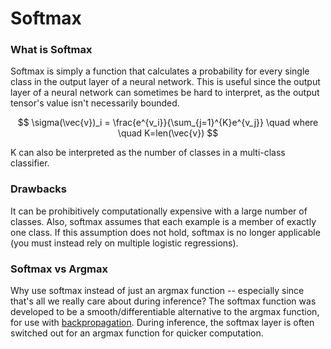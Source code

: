 # Softmax

### What is Softmax

Softmax is simply a function that calculates a probability for every single class in the output layer of a neural network. This is useful since the output layer of a neural network can sometimes be hard to interpret, as the output tensor's value isn't necessarily bounded.

$$
\sigma(\vec{v})_i = \frac{e^{v_i}}{\sum_{j=1}^{K}e^{v_j}} \quad where \quad K=len(\vec{v})
$$

K can also be interpreted as the number of classes in a multi-class classifier.

### Drawbacks

It can be prohibitively computationally expensive with a large number of classes. Also, softmax assumes that each example is a member of exactly one class. If this assumption does not hold, softmax is no longer applicable \(you must instead rely on multiple logistic regressions\).

### Softmax vs Argmax

Why use softmax instead of just an argmax function -- especially since that's all we really care about during inference? The softmax function was developed to be a smooth/differentiable alternative to the argmax function, for use with [backpropagation](neural-networks/backward-propagation.md). During inference, the softmax layer is often switched out for an argmax function for quicker computation.

